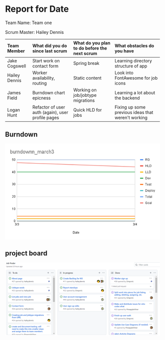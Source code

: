 # Report for Date

Team Name: Team one

Scrum Master: Hailey Dennis

| Team Member   | What did you do since last scrum                  | What do you plan to do before the next scrum | What obstacles do you have                         |
| :---          | :---                                              | :---                                         | :---                                               |
| Jake Cogswell | Start work on contact form                        | Spring break                                 | Learning directory structure of app                |
| Hailey Dennis | Worker availability, routing                      | Static content                               | Look into FontAwesome for job icons                |
| James Field   | Burndown chart epicness                           | Working on job/jobtype migrations            | Learning a lot about the backend                   |
| Logan Hunt    | Refactor of user auth (again), user profile pages | Quick HLD for jobs                           | Fixing up some previous ideas that weren't working |

## Burndown

![](burndown_charts/burndownn_march3.png)

## project board

![](project_board/3.3_projectboard.PNG)